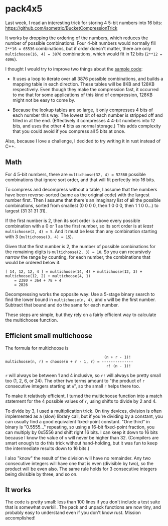# pack4x5

Last week, I read an interesting trick for storing 4 5-bit numbers into 16 bits: https://github.com/isometric/BucketCompressionTrick

It works by dropping the ordering of the numbers, which reduces the number of possible combinations. Four 4-bit numbers would normally fill `2**16 = 65536` combinations, but if order doesn't matter, there are only `multichoose(16, 4) = 3876` combinations, which would fit in 12 bits (`2**12 = 4096`).

I thought I would try to improve two things about the [sample code](https://github.com/isometric/BucketCompressionTrick/blob/master/main.cpp):

- It uses a loop to iterate over all 3876 possible combinations, and builds a mapping table in each direction. These tables will be 8KB and 128KB respectively. Even though they make the compression fast, it occurred to me that for some applications of this kind of compression, 128KB might not be easy to come by.

- Because the lookup tables are so large, it only compresses 4 bits of each number this way. The lowest bit of each number is stripped off and filled in at the end. (Effectively it compresses 4 4-bit numbers into 12 bits, and uses the other 4 bits as normal storage.) This adds complexity that you could avoid if you compress all 5 bits at once.

Also, because I love a challenge, I decided to try writing it in rust instead of C++.


## Math

For 4 5-bit numbers, there are `multichoose(32, 4) = 52360` possible combinations that ignore sort order, and that will fit perfectly into 16 bits.

To compress and decompress without a table, I assume that the numbers have been reverse-sorted (same as the original code) with the largest number first. Then I assume that there's an imaginary list of all the possible combinations, sorted from smallest (0 0 0 0, then 1 0 0 0, then 1 1 0 0...) to largest (31 31 31 31).

If the first number is 2, then its sort order is above every possible combination with a 0 or 1 as the first number, so its sort order is at _least_ `multichoose(2, 4) = 5`. And it must be less than any combination starting with 3 (`multichoose(3, 4) = 15`).

Given that the first number is 2, the number of possible combinations for the remaining digits is `multichoose(2, 3) = 10`. So you can recursively narrow the range by counting, for each number, the combinations that would be ordered below it.

```
[ 14, 12, 12, 4 ] = multichoose(14, 4) + multichoose(12, 3) + multichoose(12, 2) + multichoose(4, 1)
    = 2380 + 364 + 78 + 4
    = 2826
```

Decompressing works the opposite way: Use a 5-stage binary search to find the lower bound in `multichoose(n, 4)`, and `n` will be the first number. Subtract that bound and do the same for each number.

These steps are simple, but they rely on a fairly efficient way to calculate the multichoose function.


## Efficient small multichoose

The formula for multichoose is

```
                                            (n + r - 1)!
multichoose(n, r) = choose(n + r - 1, r) = --------------
                                             r! (n - 1)!
```

`r` will always be between 1 and 4 inclusive, so `r!` will always be pretty small too (1, 2, 6, or 24). The other two terms amount to "the product of `r` consecutive integers starting at `n`", so the small `r` helps there too.

To make it relatively efficient, I turned the multichoose function into a match statement for the 4 possible values of `r`, using shifts to divide by 2 and 4.

To divide by 3, I used a multiplication trick. On tiny devices, division is often implemented as a (slow) library call, but if you're dividing by a constant, you can usually find a good equivalent fixed-point constant. "One third" in binary is "0.5555..." repeating, so using a 16-bit fixed-point fraction, you can multiply by 0x5556 and shift right 16 bits. I can keep it down to 16 bits because I know the value of `n` will never be higher than 32. (Compilers are smart enough to do this trick without hand-holding, but it was fun to keep the intermediate results down to 16 bits.)

I also "know" the result of the division will have no remainder. Any two consecutive integers will have one that is even (divisible by two), so the product will be even also. The same rule holds for 3 consecutive integers being divisible by three, and so on.


## It works

The code is pretty small: less than 100 lines if you don't include a test suite that is somewhat overkill. The pack and unpack functions are now tiny, and probably easy to understand even if you don't know rust. Mission accomplished!
